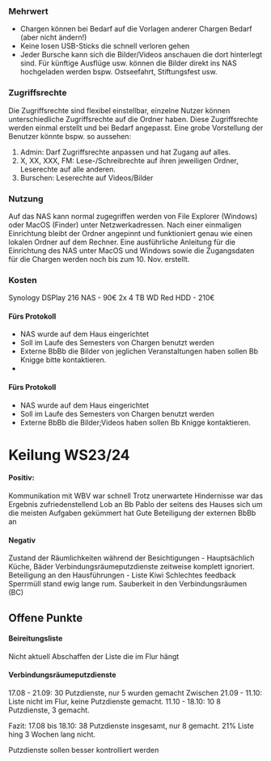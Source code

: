 
### Mehrwert
- Chargen können bei Bedarf auf die Vorlagen anderer Chargen Bedarf (aber nicht ändern!)
- Keine losen USB-Sticks die schnell verloren gehen
- Jeder Bursche kann sich die Bilder/Videos anschauen die dort hinterlegt sind. Für künftige Ausflüge usw. können die Bilder direkt ins NAS hochgeladen werden bspw.  Ostseefahrt, Stiftungsfest usw. 
### Zugriffsrechte
Die Zugriffsrechte sind flexibel einstellbar, einzelne Nutzer können unterschiedliche Zugriffsrechte auf die Ordner haben. 
Diese Zugriffsrechte werden einmal erstellt und bei Bedarf angepasst.
Eine grobe Vorstellung der Benutzer könnte bspw. so aussehen:

1. Admin: Darf Zugriffsrechte anpassen und hat Zugang auf alles. 
2. X, XX, XXX, FM: Lese-/Schreibrechte auf ihren jeweiligen Ordner, Leserechte auf alle anderen.
3. Burschen: Leserechte auf Videos/Bilder

### Nutzung
Auf das NAS kann normal zugegriffen werden von File Explorer (Windows) oder MacOS (Finder) unter Netzwerkadressen.
Nach einer einmaligen Einrichtung bleibt der Ordner angepinnt und funktioniert genau wie einen lokalen Ordner auf dem Rechner. Eine ausführliche Anleitung für die Einrichtung des NAS unter MacOS und Windows sowie die Zugangsdaten für die Chargen werden noch bis zum 10. Nov. erstellt. 

### Kosten
Synology DSPlay 216 NAS - 90€
2x 4 TB WD Red HDD - 210€

#### Fürs Protokoll
- NAS wurde auf dem Haus eingerichtet
- Soll im Laufe des Semesters von Chargen benutzt werden
- Externe BbBb die Bilder von jeglichen Veranstaltungen haben sollen Bb Knigge bitte kontaktieren. 
-
#### Fürs Protokoll
- NAS wurde auf dem Haus eingerichtet
- Soll im Laufe des Semesters von Chargen benutzt werden
- Externe BbBb die Bilder;Videos haben sollen Bb Knigge kontaktieren.  
























# Keilung WS23/24

#### Positiv:
Kommunikation mit WBV war schnell
Trotz unerwartete Hindernisse war das Ergebnis zufriedenstellend
Lob an Bb Pablo der seitens des Hauses sich um die meisten Aufgaben gekümmert hat
Gute Beteiligung der externen BbBb an 
#### Negativ 
Zustand der Räumlichkeiten während der Besichtigungen - Hauptsächlich Küche, Bäder
Verbindungsräumeputzdienste zeitweise komplett ignoriert.
Beteiligung an den Hausführungen - Liste Kiwi
Schlechtes feedback
Sperrmüll stand ewig lange rum. 
Sauberkeit in den Verbindungsräumen (BC)


## Offene Punkte

#### Beireitungsliste
Nicht aktuell
Abschaffen der Liste die im Flur hängt

#### Verbindungsräumeputzdienste

17.08 - 21.09: 30 Putzdienste, nur 5 wurden gemacht
Zwischen 21.09 - 11.10: Liste nicht im Flur, keine Putzdienste gemacht.
11.10 - 18.10: 10 8 Putzdienste, 3 gemacht.

Fazit: 17.08 bis 18.10: 38 Putzdienste insgesamt, nur 8 gemacht. 21%
Liste hing 3 Wochen lang nicht.

Putzdienste sollen besser kontrolliert werden